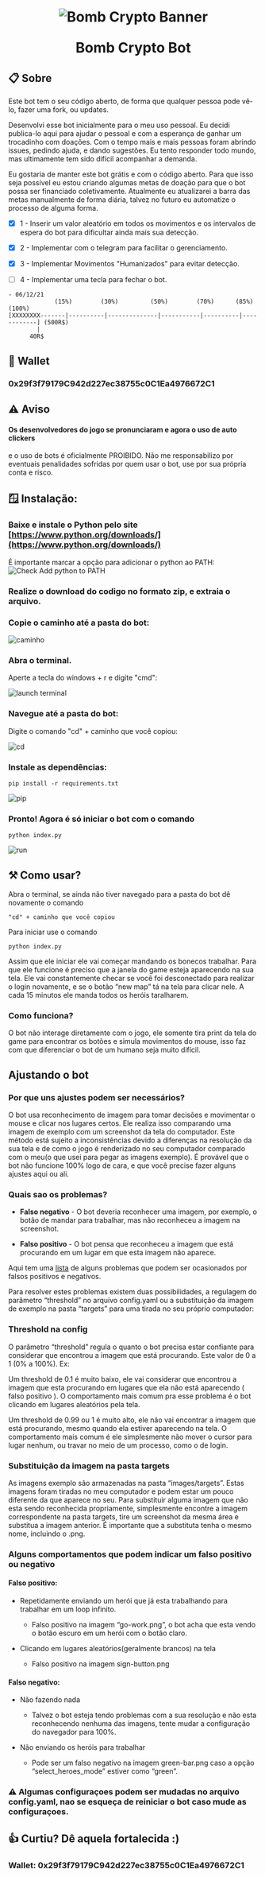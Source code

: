 <h1 align="center">

![Bomb Crypto Banner](https://raw.githubusercontent.com/vin350/bombcrypto-bot/main/images/readme/banner.jpg)

  <a>
    Bomb Crypto Bot
  </a>
</h1>

## 📋 Sobre
Este bot tem o seu código aberto, de forma que qualquer pessoa pode vê-lo, fazer uma fork, ou updates.

Desenvolvi esse bot inicialmente para o meu uso pessoal. Eu decidi publica-lo
aqui para ajudar o pessoal e com a esperança de ganhar um trocadinho com
doações.  Com o tempo mais e mais pessoas foram abrindo issues, pedindo ajuda,
e dando sugestões. Eu tento responder todo mundo, mas ultimamente tem sido
difícil acompanhar a demanda. 

Eu gostaria de manter este bot grátis e com o código aberto. Para que isso
seja possível eu estou criando algumas metas de doação para que o bot possa
ser financiado coletivamente. Atualmente eu atualizarei a barra das metas
manualmente de forma diária, talvez no futuro eu automatize o processo de
alguma forma.

- [x] 1 - Inserir um valor aleatório em todos os movimentos e os intervalos de
espera do bot para dificultar ainda mais sua detecção.

- [x] 2 - Implementar com o telegram para facilitar o gerenciamento.

- [x] 3 - Implementar Movimentos "Humanizados" para evitar detecção.

- [ ] 4 - Implementar uma tecla para fechar o bot.


``` 
- 06/12/21
             (15%)        (30%)         (50%)        (70%)      (85%)     (100%)
[XXXXXXXX-------|----------|--------------|-----------|----------|------------] (500R$)
        |
      40R$
```

 
## 🎁 Wallet
### 0x29f3f79179C942d227ec38755c0C1Ea4976672C1

## ⚠️ Aviso

#### Os desenvolvedores do jogo se pronunciaram e agora o uso de auto clickers
e o uso de bots é oficialmente PROIBIDO. Não me responsabilizo por eventuais
penalidades sofridas por quem usar o bot, use por sua própria conta e risco.

## 🪟 Instalação:
### Baixe e instale o Python pelo site [https://www.python.org/downloads/](https://www.python.org/downloads/)


É importante marcar a opção para adicionar o
python ao PATH:
![Check Add python to PATH](https://raw.githubusercontent.com/vin350/bombcrypto-bot/main/images/readme/path.png)

### Realize o download do codigo no formato zip, e extraia o arquivo.

### Copie o caminho até a pasta do bot:

![caminho](https://raw.githubusercontent.com/vin350/bombcrypto-bot/main/images/readme/address.png)

### Abra o terminal.

Aperte a tecla do windows + r e digite "cmd":

![launch terminal](https://raw.githubusercontent.com/vin350/bombcrypto-bot/main/images/readme/cmd.png)

### Navegue até a pasta do bot:
Digite o comando "cd" + caminho que você copiou:

![cd](https://raw.githubusercontent.com/vin350/bombcrypto-bot/main/images/readme/cd.png)

### Instale as dependências:

```
pip install -r requirements.txt
```

  
![pip](https://raw.githubusercontent.com/vin350/bombcrypto-bot/main/images/readme/pip.png)

### Pronto! Agora é só iniciar o bot com o comando

```
python index.py
```

![run](https://raw.githubusercontent.com/vin350/bombcrypto-bot/main/images/readme/run.png)


## ⚒️ Como usar?

Abra o terminal, se ainda não tiver navegado para a pasta do bot dê novamente o comando

```
"cd" + caminho que você copiou
```

Para iniciar use o comando 

```
python index.py
```

Assim que ele iniciar ele vai começar mandando os bonecos trabalhar. Para que ele funcione é preciso que a janela do game esteja aparecendo na sua tela.
Ele vai constantemente checar se você foi desconectado para realizar o login novamente, e se o botão “new map” tá na tela para clicar nele.
A cada 15 minutos ele manda todos os heróis taralharem.

### **Como funciona?**

O bot não interage diretamente com o jogo, ele somente tira print da tela do
game para encontrar os botões e simula movimentos do mouse, isso faz com que
diferenciar o bot de um humano seja muito difícil.

## Ajustando o bot

### **Por que uns ajustes podem ser necessários?**

O bot usa reconhecimento de imagem para tomar decisões e movimentar o mouse e
clicar nos lugares certos. 
Ele realiza isso comparando uma imagem de exemplo com um screenshot da tela do
computador.
Este método está sujeito a inconsistências devido a diferenças na resolução da
sua tela e de como o jogo é renderizado no seu computador comparado com o
meu(o que usei para pegar as imagens exemplo).
É provável que o bot não funcione 100% logo de cara, e que você precise fazer
alguns ajustes aqui ou ali.

### **Quais sao os problemas?**

* **Falso negativo** - O bot deveria reconhecer uma imagem, por exemplo, o botão de
mandar para trabalhar, mas não reconheceu a imagem na screenshot.

* **Falso positivo** - O bot pensa que reconheceu a imagem que está procurando em um
lugar em que esta imagem não aparece.

Aqui tem uma [lista](#alguns-comportamentos-que-podem-indicar-um-falso-positivo-ou-negativo) de alguns problemas que podem ser ocasionados por falsos
positivos e negativos.

Para resolver estes problemas existem duas possibilidades, a regulagem do
parâmetro “threshold” no arquivo config.yaml ou a substituição da imagem de
exemplo na pasta “targets” para uma tirada no seu próprio computador:

  ### **Threshold na config**

  O parâmetro “threshold” regula o quanto o bot precisa estar confiante para
  considerar que encontrou a imagem que está procurando.
  Este valor de 0 a 1 (0% a 100%).
  Ex:

  Um threshold de 0.1 é muito baixo, ele vai considerar que encontrou a imagem
  que esta procurando em lugares que ela não está aparecendo ( falso positivo ).
  O comportamento mais comum pra esse problema é o bot clicando em lugares
  aleatórios pela tela. 


  Um threshold de 0.99 ou 1 é muito alto, ele não vai encontrar a imagem que
  está procurando, mesmo quando ela estiver aparecendo na tela. O comportamento
  mais comum é ele simplesmente não mover o cursor para lugar nenhum, ou travar
  no meio de um processo, como o de login.

  ### **Substituição da imagem na pasta targets**

  As imagens exemplo são armazenadas na pasta “images/targets”. Estas imagens foram
  tiradas no meu computador e podem estar um pouco diferente da que aparece no
  seu. Para substituir alguma imagem que não esta sendo reconhecida
  propriamente, simplesmente encontre a imagem correspondente na pasta targets,
  tire um screenshot da mesma área e substitua a imagem anterior. É importante
  que a substituta tenha o mesmo nome, incluindo o .png.

### **Alguns comportamentos que podem indicar um falso positivo ou negativo**

#### Falso positivo:

- Repetidamente enviando um herói que já esta trabalhando para trabalhar em um
  loop infinito.
  - Falso positivo na imagem “go-work.png”, o bot acha que esta vendo o botão
    escuro em um herói com o botão claro.

- Clicando em lugares aleatórios(geralmente brancos) na tela
  - Falso positivo na imagem sign-button.png

 
 #### Falso negativo:

- Não fazendo nada
	- Talvez o bot esteja tendo problemas com a sua resolução e não esta
    reconhecendo nenhuma das imagens, tente mudar a configuração do navegador
    para 100%.

- Não enviando os heróis para trabalhar
	- Pode ser um falso negativo na imagem green-bar.png caso a opção
    “select_heroes_mode” estiver como “green”.


### ⚠️ Algumas configuraçoes podem ser mudadas no arquivo config.yaml, nao se esqueça de reiniciar o bot caso mude as configuraçoes.

## 👍 Curtiu? Dê aquela fortalecida :)

### Wallet: 0x29f3f79179C942d227ec38755c0C1Ea4976672C1

